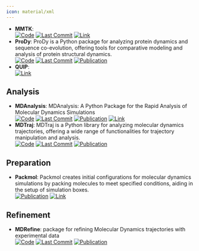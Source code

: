 ```yaml
---
icon: material/xml
---
```


- **MMTK**:   
		[![Code](https://img.shields.io/github/stars/khinsen/mmtk?style=for-the-badge&logo=github)](https://github.com/khinsen/mmtk) [![Last Commit](https://img.shields.io/github/last-commit/khinsen/mmtk?style=for-the-badge&logo=github)](https://github.com/khinsen/mmtk) [![Link](https://img.shields.io/badge/Link-online-brightgreen?style=for-the-badge&logo=cachet&logoColor=65FF8F)](http://dirac.cnrs-orleans.fr/MMTK/) 
- **ProDy**: ProDy is a Python package for analyzing protein dynamics and sequence co-evolution, offering tools for comparative modeling and analysis of protein structural dynamics.  
		[![Code](https://img.shields.io/github/stars/prody/ProDy?style=for-the-badge&logo=github)](https://github.com/prody/ProDy) [![Last Commit](https://img.shields.io/github/last-commit/prody/ProDy?style=for-the-badge&logo=github)](https://github.com/prody/ProDy) [![Publication](https://img.shields.io/badge/Publication-Citations:940-blue?style=for-the-badge&logo=bookstack)](https://doi.org/10.1093/bioinformatics/btr168) 
- **QUIP**:   
	[![Link](https://img.shields.io/badge/Link-online-brightgreen?style=for-the-badge&logo=cachet&logoColor=65FF8F)](http://libatoms.github.io/QUIP/) 

## **Analysis**
- **MDAnalysis**: MDAnalysis: A Python Package for the Rapid Analysis of Molecular Dynamics Simulations  
		[![Code](https://img.shields.io/github/stars/MDAnalysis/mdanalysis?style=for-the-badge&logo=github)](https://github.com/MDAnalysis/mdanalysis) [![Last Commit](https://img.shields.io/github/last-commit/MDAnalysis/mdanalysis?style=for-the-badge&logo=github)](https://github.com/MDAnalysis/mdanalysis) [![Publication](https://img.shields.io/badge/Publication-Citations:1070-blue?style=for-the-badge&logo=bookstack)](https://doi.org/10.25080/majora-629e541a-00e) [![Link](https://img.shields.io/badge/Link-online-brightgreen?style=for-the-badge&logo=cachet&logoColor=65FF8F)](http://www.mdanalysis.org/) 
- **MDTraj**: MDTraj is a Python library for analyzing molecular dynamics trajectories, offering a wide range of functionalities for trajectory manipulation and analysis.  
		[![Code](https://img.shields.io/github/stars/mdtraj/mdtraj?style=for-the-badge&logo=github)](https://github.com/mdtraj/mdtraj) [![Last Commit](https://img.shields.io/github/last-commit/mdtraj/mdtraj?style=for-the-badge&logo=github)](https://github.com/mdtraj/mdtraj) [![Publication](https://img.shields.io/badge/Publication-Citations:1745-blue?style=for-the-badge&logo=bookstack)](https://doi.org/10.1016/j.bpj.2015.08.015) 

## **Preparation**
- **Packmol**: Packmol creates initial configurations for molecular dynamics simulations by packing molecules to meet specified conditions, aiding in the setup of simulation boxes.  
	[![Publication](https://img.shields.io/badge/Publication-Citations:6636-blue?style=for-the-badge&logo=bookstack)](https://doi.org/10.1002/jcc.21224) [![Link](https://img.shields.io/badge/Link-online-brightgreen?style=for-the-badge&logo=cachet&logoColor=65FF8F)](https://m3g.github.io/packmol/) 

## **Refinement**
- **MDRefine**: package for refining Molecular Dynamics trajectories with experimental data  
		[![Code](https://img.shields.io/github/stars/bussilab/MDRefine?style=for-the-badge&logo=github)](https://github.com/bussilab/MDRefine) [![Last Commit](https://img.shields.io/github/last-commit/bussilab/MDRefine?style=for-the-badge&logo=github)](https://github.com/bussilab/MDRefine) [![Publication](https://img.shields.io/badge/Publication-Citations:0-blue?style=for-the-badge&logo=bookstack)](https://doi.org/10.48550/arXiv.2411.07798) 

